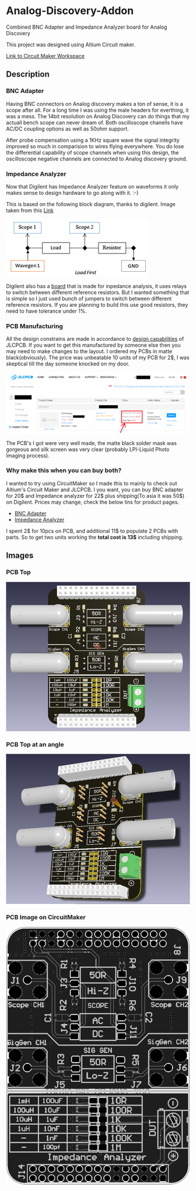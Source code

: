 # Analog-Discovery-Addon
Combined BNC Adapter and Impedance Analyzer board for Analog Discovery


This project was designed using Altium Circuit maker. 

[Link to Circuit Maker Workspace](https://workspace.circuitmaker.com/Projects/Details/Yuri-Yuri/Analog-Discovery-Addon)

## Description

### BNC Adapter
Having BNC connectors on Analog discovery makes a ton of sense, it is a scope after all. For a long time I was using the male headers for everthing, it was a mess. The 14bit resolution on Analog Discovery can do things that my actuall bench scope can never dream of. Both oscilloscope chanells have AC/DC coupling options as well as 50ohm support.


After probe compensation using a 1KHz square wave the signal integrity improved so much in comparision to wires flying everywhere. You do lose the differential capability of scope channels when using this design, the oscilloscope negative channels are connected to Analog discovery ground.

### Impedance Analyzer 
Now that Digilent has Impedance Analyzer feature on waveforms it only makes sense to design hardware to go along with it. :-) 


This is based on the following block diagram, thanks to digilent. Image taken from this [Link](https://workspace.circuitmaker.com/Projects/Details/Yuri-Yuri/Analog-Discovery-Addon)

![alt text](https://github.com/adithyayuri/Analog-Discovery-Addon/blob/master/images/block-diagram.jpg "PCB TOP")


Digilent also has a [board](https://store.digilentinc.com/impedance-analyzer-for-analog-discovery/) that is made for inpedance analysis, it uses relays to switch between different reference resistors. But I wanted something that is simple so I just used bunch of jumpers to switch between different reference resistors. If you are planning to build this use good resistors, they need to have tolerance under 1%. 


### PCB Manufacturing

All the design constrains are made in accordance to [design capabilities](https://jlcpcb.com/capabilities/Capabilities) of JLCPCB. If you want to get this manufactured by someone else then you may need to make changes to the layout. I ordered my PCBs in matte  black(obviously). The price was unbeatable 10 units of my PCB for 2$, I was skeptical till the day someone knocked on my door.

![alt text](https://github.com/adithyayuri/Analog-Discovery-Addon/blob/master/images/jlc_order.png "Order page")

The PCB's I got were very well made, the matte black solder mask was gorgeous and silk screen was very clear (probably LPI-Liquid Photo Imaging process).

### Why make this when you can buy both?
I wanted to try using CircuitMaker so I made this to mainly to check out Altium's Circuit Maker and JLCPCB. I you want, you can buy BNC adapter for 20$ and Impedance analyzer for 22$ plus shipping(To asia it was 50$) on Digilent. Prices may change, check the below lins for product pages.

 - [BNC Adapter](https://store.digilentinc.com/bnc-adapter-for-analog-discovery/)
 - [Impedance Analyzer](https://store.digilentinc.com/impedance-analyzer-for-analog-discovery/)

I spent 2$ for 10pcs on PCB, and additional 11$ to populate 2 PCBs with parts. So to get two units working the __total cost is 13$__ including shipping.

## Images
### PCB Top
![alt text](https://github.com/adithyayuri/Analog-Discovery-Addon/blob/master/images/front.jpg "PCB TOP")
### PCB Top at an angle
![alt text](https://github.com/adithyayuri/Analog-Discovery-Addon/blob/master/images/front-angle.jpg "PCB Top at an angle")
### PCB Image on CircuitMaker
![alt text](https://github.com/adithyayuri/Analog-Discovery-Addon/blob/master/images/board_layers.png "PCB Top at an angle")
